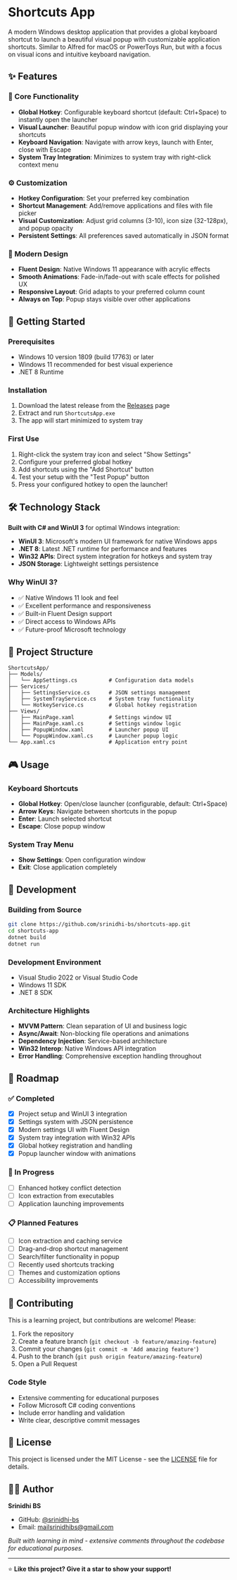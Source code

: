 # Shortcuts App

A modern Windows desktop application that provides a global keyboard shortcut to launch a beautiful visual popup with customizable application shortcuts. Similar to Alfred for macOS or PowerToys Run, but with a focus on visual icons and intuitive keyboard navigation.

## ✨ Features

### 🎯 Core Functionality
- **Global Hotkey**: Configurable keyboard shortcut (default: Ctrl+Space) to instantly open the launcher
- **Visual Launcher**: Beautiful popup window with icon grid displaying your shortcuts
- **Keyboard Navigation**: Navigate with arrow keys, launch with Enter, close with Escape
- **System Tray Integration**: Minimizes to system tray with right-click context menu

### ⚙️ Customization
- **Hotkey Configuration**: Set your preferred key combination
- **Shortcut Management**: Add/remove applications and files with file picker
- **Visual Customization**: Adjust grid columns (3-10), icon size (32-128px), and popup opacity
- **Persistent Settings**: All preferences saved automatically in JSON format

### 🎨 Modern Design
- **Fluent Design**: Native Windows 11 appearance with acrylic effects
- **Smooth Animations**: Fade-in/fade-out with scale effects for polished UX  
- **Responsive Layout**: Grid adapts to your preferred column count
- **Always on Top**: Popup stays visible over other applications

## 🚀 Getting Started

### Prerequisites
- Windows 10 version 1809 (build 17763) or later
- Windows 11 recommended for best visual experience
- .NET 8 Runtime

### Installation
1. Download the latest release from the [Releases](https://github.com/srinidhi-bs/shortcuts-app/releases) page
2. Extract and run `ShortcutsApp.exe`
3. The app will start minimized to system tray

### First Use
1. Right-click the system tray icon and select "Show Settings"
2. Configure your preferred global hotkey
3. Add shortcuts using the "Add Shortcut" button
4. Test your setup with the "Test Popup" button
5. Press your configured hotkey to open the launcher!

## 🛠️ Technology Stack

**Built with C# and WinUI 3** for optimal Windows integration:

- **WinUI 3**: Microsoft's modern UI framework for native Windows apps
- **.NET 8**: Latest .NET runtime for performance and features  
- **Win32 APIs**: Direct system integration for hotkeys and system tray
- **JSON Storage**: Lightweight settings persistence

### Why WinUI 3?
- ✅ Native Windows 11 look and feel
- ✅ Excellent performance and responsiveness
- ✅ Built-in Fluent Design support
- ✅ Direct access to Windows APIs
- ✅ Future-proof Microsoft technology

## 📁 Project Structure

```
ShortcutsApp/
├── Models/
│   └── AppSettings.cs          # Configuration data models
├── Services/
│   ├── SettingsService.cs      # JSON settings management
│   ├── SystemTrayService.cs    # System tray functionality
│   └── HotkeyService.cs        # Global hotkey registration
├── Views/
│   ├── MainPage.xaml           # Settings window UI
│   ├── MainPage.xaml.cs        # Settings window logic
│   ├── PopupWindow.xaml        # Launcher popup UI
│   └── PopupWindow.xaml.cs     # Launcher popup logic
└── App.xaml.cs                 # Application entry point
```

## 🎮 Usage

### Keyboard Shortcuts
- **Global Hotkey**: Open/close launcher (configurable, default: Ctrl+Space)
- **Arrow Keys**: Navigate between shortcuts in the popup
- **Enter**: Launch selected shortcut
- **Escape**: Close popup window

### System Tray Menu
- **Show Settings**: Open configuration window
- **Exit**: Close application completely

## 🔧 Development

### Building from Source
```bash
git clone https://github.com/srinidhi-bs/shortcuts-app.git
cd shortcuts-app
dotnet build
dotnet run
```

### Development Environment
- Visual Studio 2022 or Visual Studio Code
- Windows 11 SDK
- .NET 8 SDK

### Architecture Highlights
- **MVVM Pattern**: Clean separation of UI and business logic
- **Async/Await**: Non-blocking file operations and animations
- **Dependency Injection**: Service-based architecture
- **Win32 Interop**: Native Windows API integration
- **Error Handling**: Comprehensive exception handling throughout

## 🎯 Roadmap

### ✅ Completed
- [x] Project setup and WinUI 3 integration
- [x] Settings system with JSON persistence
- [x] Modern settings UI with Fluent Design
- [x] System tray integration with Win32 APIs
- [x] Global hotkey registration and handling
- [x] Popup launcher window with animations

### 🔄 In Progress
- [ ] Enhanced hotkey conflict detection
- [ ] Icon extraction from executables
- [ ] Application launching improvements

### 📋 Planned Features
- [ ] Icon extraction and caching service
- [ ] Drag-and-drop shortcut management
- [ ] Search/filter functionality in popup
- [ ] Recently used shortcuts tracking
- [ ] Themes and customization options
- [ ] Accessibility improvements

## 🤝 Contributing

This is a learning project, but contributions are welcome! Please:

1. Fork the repository
2. Create a feature branch (`git checkout -b feature/amazing-feature`)
3. Commit your changes (`git commit -m 'Add amazing feature'`)
4. Push to the branch (`git push origin feature/amazing-feature`)
5. Open a Pull Request

### Code Style
- Extensive commenting for educational purposes
- Follow Microsoft C# coding conventions
- Include error handling and validation
- Write clear, descriptive commit messages

## 📄 License

This project is licensed under the MIT License - see the [LICENSE](LICENSE) file for details.

## 👨‍💻 Author

**Srinidhi BS**
- GitHub: [@srinidhi-bs](https://github.com/srinidhi-bs)
- Email: mailsrinidhibs@gmail.com

*Built with learning in mind - extensive comments throughout the codebase for educational purposes.*

---

⭐ **Like this project? Give it a star to show your support!**